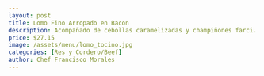 ```yaml
---
layout: post
title: Lomo Fino Arropado en Bacon
description: Acompañado de cebollas caramelizadas y champiñones farci.
price: $27.15
image: /assets/menu/lomo_tocino.jpg
categories: [Res y Cordero/Beef]
author: Chef Francisco Morales
---
```

